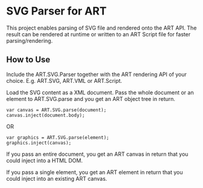 SVG Parser for ART
==================
This project enables parsing of SVG file and rendered onto the ART API. The result can be rendered at
runtime or written to an ART Script file for faster parsing/rendering.

How to Use
----------
Include the ART.SVG.Parser together with the ART rendering API of your choice. E.g. ART.SVG, ART.VML or
ART.Script.

Load the SVG content as a XML document. Pass the whole document or an element to ART.SVG.parse and you
get an ART object tree in return.

	var canvas = ART.SVG.parse(document);
	canvas.inject(document.body);

OR

	var graphics = ART.SVG.parse(element);
	graphics.inject(canvas);

If you pass an entire document, you get an ART canvas in return that you could inject into a HTML DOM.

If you pass a single element, you get an ART element in return that you could inject into an existing
ART canvas.